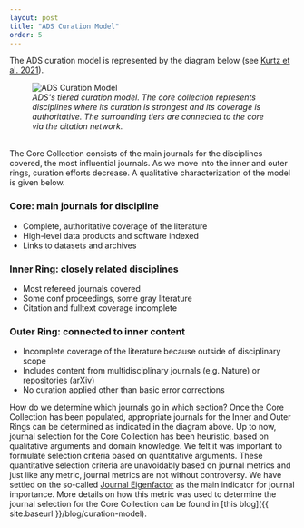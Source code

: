 ```yaml
---
layout: post
title: "ADS Curation Model"
order: 5
---
```


The ADS curation model is represented by the diagram below (see [Kurtz et al. 2021](https://ui.adsabs.harvard.edu/abs/2021BAAS...53d.470K/abstract)). 

<figure>
    <img src="../img/curation_model.png"  class="img-responsive" alt="ADS Curation Model">
    <figcaption><em>ADS's tiered curation model. The core collection represents disciplines where its curation is strongest and its coverage is authoritative. The surrounding tiers are connected to the core via the citation network.</em></figcaption>
</figure>
<br>
The Core Collection consists of the main journals for the disciplines covered, the most influential journals. As we move into the inner and outer rings, curation efforts decrease. A qualitative characterization of the model is given below.

### Core: main journals for discipline
* Complete, authoritative coverage of the literature
* High-level data products and software indexed
* Links to datasets and archives

### Inner Ring: closely related disciplines
* Most refereed journals covered
* Some conf proceedings, some gray literature
* Citation and fulltext coverage incomplete

### Outer Ring: connected to inner content
* Incomplete coverage of the literature because outside of disciplinary scope
* Includes content from multidisciplinary journals (e.g. Nature) or repositories (arXiv)
* No curation applied other than basic error corrections

How do we determine which journals go in which section? Once the Core Collection has been populated, appropriate journals for the Inner and Outer Rings can be determined as indicated in the diagram above. Up to now, journal selection for the Core Collection has been heuristic, based on qualitative arguments and domain knowledge. We felt it was important to formulate selection criteria based on quantitative arguments. These quantitative selection criteria are unavoidably based on journal metrics and just like any metric, journal metrics are not without controversy. We have settled on the so-called [Journal Eigenfactor](https://en.wikipedia.org/wiki/Eigenfactor) as the main indicator for journal importance. More details on how this metric was used to determine the journal selection for the Core Collection can be found in [this blog]({{ site.baseurl }}/blog/curation-model). 
